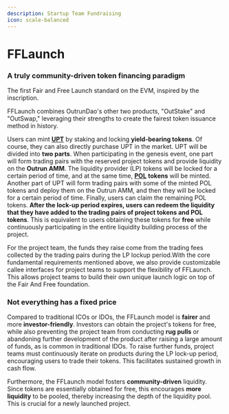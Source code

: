 ```yaml
---
description: Startup Team Fundraising
icon: scale-balanced
---
```


# FFLaunch

### A truly community-driven token financing paradigm

The first Fair and Free Launch standard on the EVM, inspired by the inscription.

FFLaunch combines OutrunDao's other two products, "OutStake" and "OutSwap," leveraging their strengths to create the fairest token issuance method in history.

Users can mint [**UPT**](../outstake/yield-tokenization/upt.md) by staking and locking **yield-bearing tokens**. Of course, they can also directly purchase UPT in the market. UPT will be divided into **two parts**. When participating in the genesis event, one part will form trading pairs with the reserved project tokens and provide liquidity on the **Outrun AMM**. The liquidity provider (LP) tokens will be locked for a certain period of time, and at the same time, [**POL**](proof-of-liquidity-token/) **tokens** will be minted. Another part of UPT will form trading pairs with some of the minted POL tokens and deploy them on the Outrun AMM, and then they will be locked for a certain period of time. Finally, users can claim the remaining POL tokens. **After the lock-up period expires, users can redeem the liquidity that they have added to the trading pairs of project tokens and POL tokens**. This is equivalent to users obtaining these tokens for **free** while continuously participating in the entire liquidity building process of the project.

For the project team, the funds they raise come from the trading fees collected by the trading pairs during the LP lockup period.With the core fundamental requirements mentioned above, we also provide customizable callee interfaces for project teams to support the flexibility of FFLaunch. This allows project teams to build their own unique launch logic on top of the Fair And Free foundation.

### Not everything has a fixed price

Compared to traditional ICOs or IDOs, the FFLaunch model is **fairer** and more **investor-friendly**. Investors can obtain the project's tokens for free, while also preventing the project team from conducting **rug pulls** or abandoning further development of the product after raising a large amount of funds, as is common in traditional IDOs. To raise further funds, project teams must continuously iterate on products during the LP lock-up period, encouraging users to trade their tokens. This facilitates sustained growth in cash flow.

Furthermore, the FFLaunch model fosters **community-driven** liquidity. Since tokens are essentially obtained for free, this encourages **more liquidity** to be pooled, thereby increasing the depth of the liquidity pool. This is crucial for a newly launched project.
